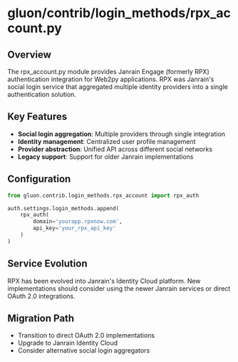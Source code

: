 # gluon/contrib/login_methods/rpx_account.py

## Overview

The rpx_account.py module provides Janrain Engage (formerly RPX) authentication integration for Web2py applications. RPX was Janrain's social login service that aggregated multiple identity providers into a single authentication solution.

## Key Features

- **Social login aggregation**: Multiple providers through single integration
- **Identity management**: Centralized user profile management
- **Provider abstraction**: Unified API across different social networks
- **Legacy support**: Support for older Janrain implementations

## Configuration

```python
from gluon.contrib.login_methods.rpx_account import rpx_auth

auth.settings.login_methods.append(
    rpx_auth(
        domain='yourapp.rpxnow.com',
        api_key='your_rpx_api_key'
    )
)
```

## Service Evolution

RPX has been evolved into Janrain's Identity Cloud platform. New implementations should consider using the newer Janrain services or direct OAuth 2.0 integrations.

## Migration Path

- Transition to direct OAuth 2.0 implementations
- Upgrade to Janrain Identity Cloud
- Consider alternative social login aggregators
